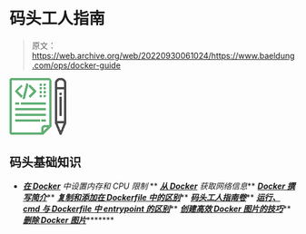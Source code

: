 # 码头工人指南

> 原文：<https://web.archive.org/web/20220930061024/https://www.baeldung.com/ops/docker-guide>

![](img/4db846591638a064a5126591a264ce52.png)

## 码头基础知识

*   ***[在 Docker](/web/20220920103237/https://www.baeldung.com/ops/docker-memory-limit)** 中设置内存和 CPU 限制*
**   ***[从 Docker](/web/20220920103237/https://www.baeldung.com/ops/docker-network-information)** 获取网络信息***   ***[Docker 撰写简介](/web/20220920103237/https://www.baeldung.com/ops/docker-compose)*****   ***[复制和添加在 Dockerfile 中的区别](/web/20220920103237/https://www.baeldung.com/ops/docker-copy-add)*****   ***[码头工人指南卷](/web/20220920103237/https://www.baeldung.com/ops/docker-volumes)*****   ***[运行、cmd 与 Dockerfile 中 entrypoint 的区别](/web/20220920103237/https://www.baeldung.com/ops/dockerfile-run-cmd-entrypoint)*****   ***[创建高效 Docker 图片的技巧](/web/20220920103237/https://www.baeldung.com/ops/efficient-docker-images)*****   ***[删除 Docker 图片](/web/20220920103237/https://www.baeldung.com/ops/docker-removing-images)**********